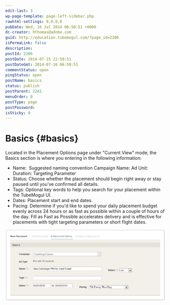 ```yaml
---
edit-last: 3
wp-page-template: page-left-sidebar.php
rawhtml-settings: 0,0,0,0
pubDate: Wed, 16 Jul 2014 06:50:51 +0000
dc-creator: hthomas@adobe.com
guid: http://education.tubemogul.com/?page_id=2206
isPermaLink: false
description: 
postId: 2206
postDate: 2014-07-15 22:50:51
postDateGmt: 2014-07-16 06:50:51
commentStatus: open
pingStatus: open
postName: basics
status: publish
postParent: 2241
menuOrder: 0
postType: page
postPassword: 
isSticky: 0
---
```


# Basics {#basics}

Located in the Placement Options page under "Current View" mode, the Basics section is where you entering in the following information:

* Name: &nbsp;Suggested naming convention&nbsp;Campaign Name: Ad Unit: Duration: Targeting Parameter
* Status: Choose whether the placement should begin right away or stay paused until you've confirmed all details.
* Tags: Optional key words to help you search for your placement within the TubeMogul UI.
* Dates: Placement start and end dates.
* Pacing: Determine if you'd like to spend your daily placement budget evenly across 24 hours or as fast as possible within a couple of hours of the day. Fill as Fast as Possible accelerates delivery and is effective for placements with tight targeting parameters or short flight dates.

[ ![image2013-3-25 11-35-37](assets/image2013-3-25-11-35-37.jpeg)](assets/image2013-3-25-11-35-37.jpeg) 